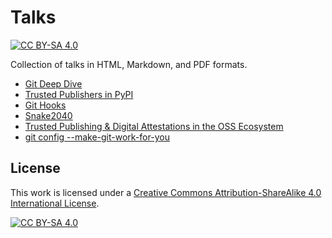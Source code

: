 # Talks

[![CC BY-SA 4.0][cc-by-sa-shield]][cc-by-sa]

Collection of talks in HTML, Markdown, and PDF formats.

- [Git Deep Dive](https://talks.jduabe.dev/git-deep-dive)
- [Trusted Publishers in PyPI](https://talks.jduabe.dev/pypi-trusted-publisher)
- [Git Hooks](https://talks.jduabe.dev/git-hooks)
- [Snake2040](https://talks.jduabe.dev/snake2040)
- [Trusted Publishing & Digital Attestations in the OSS Ecosystem](https://talks.jduabe.dev/trusted-publishing-attestations)
- [git config --make-git-work-for-you](https://talks.jduabe.dev/git-config)

##  License

This work is licensed under a
[Creative Commons Attribution-ShareAlike 4.0 International License][cc-by-sa].

[![CC BY-SA 4.0][cc-by-sa-image]][cc-by-sa]

[cc-by-sa]: http://creativecommons.org/licenses/by-sa/4.0/
[cc-by-sa-image]: https://licensebuttons.net/l/by-sa/4.0/88x31.png
[cc-by-sa-shield]: https://img.shields.io/badge/License-CC%20BY--SA%204.0-lightgrey.svg
